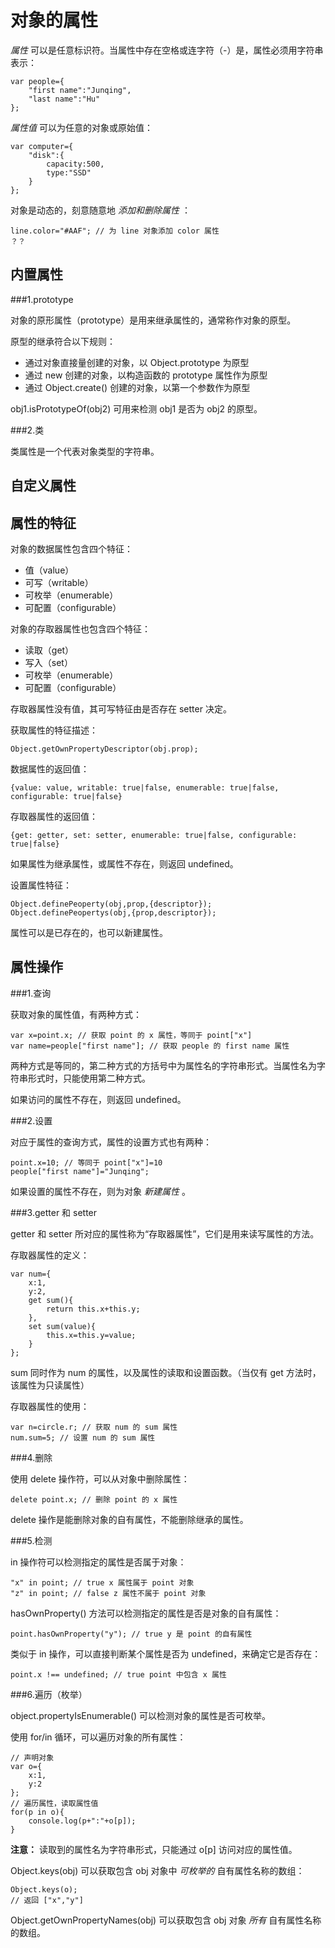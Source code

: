 对象的属性
=======

_属性_ 可以是任意标识符。当属性中存在空格或连字符（-）是，属性必须用字符串表示：

	var people={
		"first name":"Junqing",
		"last name":"Hu"
	};

_属性值_ 可以为任意的对象或原始值：

	var computer={
		"disk":{
			capacity:500,
			type:"SSD"
		}
	};

对象是动态的，刻意随意地 _添加和删除属性_ ：

	line.color="#AAF"; // 为 line 对象添加 color 属性
	？？
内置属性
--------

###1.prototype

对象的原形属性（prototype）是用来继承属性的，通常称作对象的原型。

原型的继承符合以下规则：

+ 通过对象直接量创建的对象，以 Object.prototype 为原型
+ 通过 new 创建的对象，以构造函数的 prototype 属性作为原型
+ 通过 Object.create() 创建的对象，以第一个参数作为原型

obj1.isPrototypeOf(obj2) 可用来检测 obj1 是否为 obj2 的原型。

###2.类

类属性是一个代表对象类型的字符串。

自定义属性
----------

属性的特征
----------

对象的数据属性包含四个特征：

+ 值（value）
+ 可写（writable）
+ 可枚举（enumerable）
+ 可配置（configurable）

对象的存取器属性也包含四个特征：

+ 读取（get）
+ 写入（set）
+ 可枚举（enumerable）
+ 可配置（configurable）

存取器属性没有值，其可写特征由是否存在 setter 决定。

获取属性的特征描述：

	Object.getOwnPropertyDescriptor(obj.prop);

数据属性的返回值：

	{value: value, writable: true|false, enumerable: true|false, configurable: true|false}

存取器属性的返回值：

	{get: getter, set: setter, enumerable: true|false, configurable: true|false}
	
如果属性为继承属性，或属性不存在，则返回 undefined。

设置属性特征：

	Object.definePeoperty(obj,prop,{descriptor});
	Object.definePeopertys(obj,{prop,descriptor});

属性可以是已存在的，也可以新建属性。

属性操作
--------

###1.查询

获取对象的属性值，有两种方式：

	var x=point.x; // 获取 point 的 x 属性，等同于 point["x"]
	var name=people["first name"]; // 获取 people 的 first name 属性

两种方式是等同的，第二种方式的方括号中为属性名的字符串形式。当属性名为字符串形式时，只能使用第二种方式。

如果访问的属性不存在，则返回 undefined。

###2.设置

对应于属性的查询方式，属性的设置方式也有两种：

	point.x=10; // 等同于 point["x"]=10
	people["first name"]="Junqing";

如果设置的属性不存在，则为对象 _新建属性_ 。

###3.getter 和 setter

getter 和 setter 所对应的属性称为“存取器属性”，它们是用来读写属性的方法。

存取器属性的定义：

	var num={
		x:1,
		y:2,
		get sum(){
			return this.x+this.y;
		},
		set sum(value){
			this.x=this.y=value;
		}
	};

sum 同时作为 num 的属性，以及属性的读取和设置函数。（当仅有 get 方法时，该属性为只读属性）

存取器属性的使用：

	var n=circle.r; // 获取 num 的 sum 属性
	num.sum=5; // 设置 num 的 sum 属性

###4.删除

使用 delete 操作符，可以从对象中删除属性：

	delete point.x; // 删除 point 的 x 属性

delete 操作是能删除对象的自有属性，不能删除继承的属性。

###5.检测

in 操作符可以检测指定的属性是否属于对象：

	"x" in point; // true x 属性属于 point 对象
	"z" in point; // false z 属性不属于 point 对象

hasOwnProperty() 方法可以检测指定的属性是否是对象的自有属性：

	point.hasOwnProperty("y"); // true y 是 point 的自有属性

类似于 in 操作，可以直接判断某个属性是否为 undefined，来确定它是否存在：

	point.x !== undefined; // true point 中包含 x 属性

###6.遍历（枚举）

object.propertyIsEnumerable() 可以检测对象的属性是否可枚举。

使用 for/in 循环，可以遍历对象的所有属性：

	// 声明对象
	var o={
		x:1,
		y:2
	};
	// 遍历属性，读取属性值
	for(p in o){
		console.log(p+":"+o[p]);
	}

__注意：__ 读取到的属性名为字符串形式，只能通过 o[p] 访问对应的属性值。

Object.keys(obj) 可以获取包含 obj 对象中 _可枚举的_ 自有属性名称的数组：

	Object.keys(o);
	// 返回 ["x","y"]

Object.getOwnPropertyNames(obj) 可以获取包含 obj 对象 _所有_ 自有属性名称的数组。